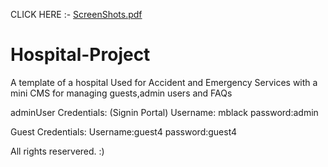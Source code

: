 CLICK HERE :- [ScreenShots.pdf](https://github.com/SProga/Hospital-Project/files/6852160/ScreenShots.pdf)
# Hospital-Project
A template of a hospital Used for Accident and Emergency Services with a mini CMS for managing guests,admin users and FAQs 

adminUser Credentials:
(Signin Portal)
Username: mblack
password:admin

Guest Credentials:
Username:guest4
password:guest4

All rights reservered. :)
